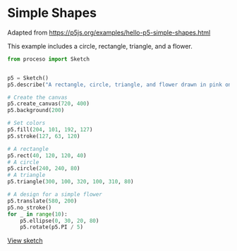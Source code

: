 # Simple Shapes
Adapted from https://p5js.org/examples/hello-p5-simple-shapes.html

This example includes a circle, rectangle, triangle, and a flower. 

```python
from proceso import Sketch


p5 = Sketch()
p5.describe("A rectangle, circle, triangle, and flower drawn in pink on a gray background.")

# Create the canvas
p5.create_canvas(720, 400)
p5.background(200)

# Set colors
p5.fill(204, 101, 192, 127)
p5.stroke(127, 63, 120)

# A rectangle
p5.rect(40, 120, 120, 40)
# A circle
p5.circle(240, 240, 80)
# A triangle
p5.triangle(300, 100, 320, 100, 310, 80)

# A design for a simple flower
p5.translate(580, 200)
p5.no_stroke()
for _ in range(10):
    p5.ellipse(0, 30, 20, 80)
    p5.rotate(p5.PI / 5)
```

<a class="sd-sphinx-override sd-btn sd-text-wrap sd-btn-primary sd-rounded-pill float-left" href="https://4b2d42a1-0e0c-430f-8b20-4b2c7ff0dc3e.pyscriptapps.com/98a781e8-5e31-4f82-a2e5-881f9fed7b13/latest/" target="_blank">View sketch</a>
